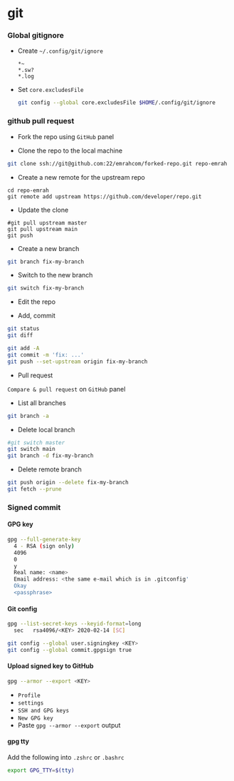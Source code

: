 # git

### Global gitignore

- Create `~/.config/git/ignore`

  ```
  *~
  *.sw?
  *.log
  ```

- Set `core.excludesFile`

  ```bash
  git config --global core.excludesFile $HOME/.config/git/ignore
  ```

### github pull request

- Fork the repo using `GitHub` panel

- Clone the repo to the local machine

```bash
git clone ssh://git@github.com:22/emrahcom/forked-repo.git repo-emrah
```

- Create a new remote for the upstream repo

```
cd repo-emrah
git remote add upstream https://github.com/developer/repo.git
```

- Update the clone

```
#git pull upstream master
git pull upstream main
git push
```

- Create a new branch

```bash
git branch fix-my-branch
```

- Switch to the new branch

```bash
git switch fix-my-branch
```

- Edit the repo

- Add, commit

```bash
git status
git diff

git add -A
git commit -m 'fix: ...'
git push --set-upstream origin fix-my-branch
```

- Pull request

`Compare & pull request` on `GitHub` panel

- List all branches

```bash
git branch -a
```

- Delete local branch

```bash
#git switch master
git switch main
git branch -d fix-my-branch
```

- Delete remote branch

```bash
git push origin --delete fix-my-branch
git fetch --prune
```

### Signed commit

#### GPG key

```bash
gpg --full-generate-key
  4 - RSA (sign only)
  4096
  0
  y
  Real name: <name>
  Email address: <the same e-mail which is in .gitconfig'
  Okay
  <passphrase>
```

#### Git config

```bash
gpg --list-secret-keys --keyid-format=long
  sec   rsa4096/<KEY> 2020-02-14 [SC]

git config --global user.signingkey <KEY>
git config --global commit.gpgsign true
```

#### Upload signed key to GitHub

```bash
gpg --armor --export <KEY>
```

- `Profile`
- `settings`
- `SSH and GPG keys`
- `New GPG key`
- Paste `gpg --armor --export` output

#### gpg tty

Add the following into `.zshrc` or `.bashrc`

```bash
export GPG_TTY=$(tty)
```
